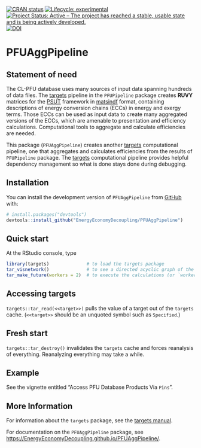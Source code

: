 
<!-- README.md is generated from README.Rmd. Please edit Readme.Rmd -->
<!-- README.md is generated from README.Rmd. Please edit README.Rmd. -->
<!-- badges: start -->

[![CRAN
status](https://www.r-pkg.org/badges/version/PFUAggPipeline)](https://cran.r-project.org/package=PFUAggPipeline)
[![Lifecycle:
experimental](https://img.shields.io/badge/lifecycle-experimental-orange.svg)](https://lifecycle.r-lib.org/articles/stages.html#experimental)
[![Project Status: Active – The project has reached a stable, usable
state and is being actively
developed.](https://www.repostatus.org/badges/latest/active.svg)](https://www.repostatus.org/#active)
[![DOI](https://zenodo.org/badge/DOI/10.5281/zenodo.6409759.svg)](https://doi.org/10.5281/zenodo.6409759)
<!-- badges: end -->

# PFUAggPipeline

## Statement of need

The CL-PFU database uses many sources of input data spanning hundreds of
data files. The [targets](https://docs.ropensci.org/targets/) pipeline
in the `PFUPipeline` package creates **RUVY** matrices for the
[PSUT](https://www.sciencedirect.com/science/article/pii/S0306261918308298?via%3Dihub)
framework in [matsindf](https://MatthewHeun.github.io/matsindf/) format,
containing descriptions of energy conversion chains (ECCs) in energy and
exergy terms. Those ECCs can be used as input data to create many
aggregated versions of the ECCs, which are amenable to presentation and
efficiency calculations. Computational tools to aggregate and calculate
efficiencies are needed.

This package (`PFUAggPipeline`) creates another
[targets](https://docs.ropensci.org/targets/) computational pipeline,
one that aggregates and calculates efficiencies from the results of
`PFUPipeline` package. The [targets](https://docs.ropensci.org/targets/)
computational pipeline provides helpful dependency management so what is
done stays done during debugging.

## Installation

You can install the development version of `PFUAggPipeline` from
[GitHub](https://github.com/) with:

``` r
# install.packages("devtools")
devtools::install_github("EnergyEconomyDecoupling/PFUAggPipeline")
```

## Quick start

At the RStudio console, type

``` r
library(targets)              # to load the targets package   
tar_visnetwork()              # to see a directed acyclic graph of the calculations that will take place   
tar_make_future(workers = 2)  # to execute the calculations (or `workers = 8`, if you have enough cores)
```

## Accessing targets

`targets::tar_read(<<target>>)` pulls the value of a target out of the
`targets` cache. (`<<target>>` should be an unquoted symbol such as
`Specified`.)

## Fresh start

`targets::tar_destroy()` invalidates the `targets` cache and forces
reanalysis of everything. Reanalyzing everything may take a while.

## Example

See the vignette entitled “Access PFU Database Products Via `Pins`”.

## More Information

For information about the `targets` package, see the [targets
manual](https://books.ropensci.org/targets/).

For documentation on the `PFUAggPipeline` package, see
<https://EnergyEconomyDecoupling.github.io/PFUAggPipeline/>.
